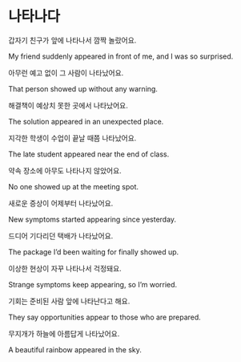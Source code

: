 # 나타나다

갑자기 친구가 앞에 나타나서 깜짝 놀랐어요.

My friend suddenly appeared in front of me, and I was so surprised.

아무런 예고 없이 그 사람이 나타났어요.

That person showed up without any warning.

해결책이 예상치 못한 곳에서 나타났어요.

The solution appeared in an unexpected place.

지각한 학생이 수업이 끝날 때쯤 나타났어요.

The late student appeared near the end of class.

약속 장소에 아무도 나타나지 않았어요.

No one showed up at the meeting spot.

새로운 증상이 어제부터 나타났어요.

New symptoms started appearing since yesterday.

드디어 기다리던 택배가 나타났어요.

The package I’d been waiting for finally showed up.

이상한 현상이 자꾸 나타나서 걱정돼요.

Strange symptoms keep appearing, so I’m worried.

기회는 준비된 사람 앞에 나타난다고 해요.

They say opportunities appear to those who are prepared.

무지개가 하늘에 아름답게 나타났어요.

A beautiful rainbow appeared in the sky.
